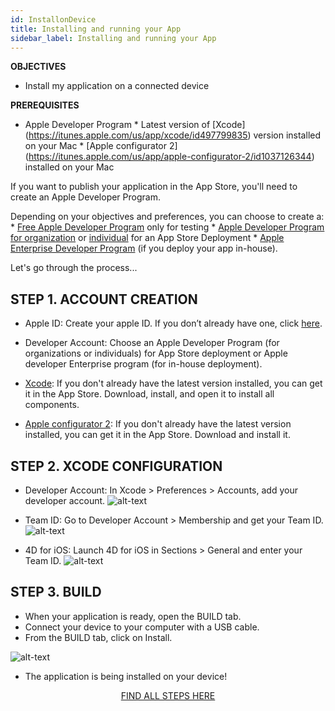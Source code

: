 ```yaml
---
id: InstallonDevice
title: Installing and running your App
sidebar_label: Installing and running your App
---
```



<div class = "objectives">
<b>OBJECTIVES</b>

* Install my application on a connected device
</div>

<div class = "prerequisites">
<b>PREREQUISITES</b>

* Apple Developer Program * Latest version of \[Xcode\](https://itunes.apple.com/us/app/xcode/id497799835) version installed on your Mac * \[Apple configurator 2\](https://itunes.apple.com/us/app/apple-configurator-2/id1037126344) installed on your Mac </div> 

If you want to publish your application in the App Store, you'll need to create an Apple Developer Program.

Depending on your objectives and preferences, you can choose to create a: * [Free Apple Developer Program](Freedeveloperaccount.html) only for testing * [Apple Developer Program for organization](RegisterOrganization.html) or [individual](RegisterIndividual.html) for an App Store Deployment * [Apple Enterprise Developer Program](RegisterAppleDeveloperEnterpriseProgram.html) (if you deploy your app in-house).

Let's go through the process...

## STEP 1. ACCOUNT CREATION

* Apple ID: Create your apple ID. If you don’t already have one, click [here](https://itunes.apple.com/us/app/xcode/id497799835).

* Developer Account: Choose an Apple Developer Program (for organizations or individuals) for App Store deployment or Apple developer Enterprise program (for in-house deployment).

* [Xcode](https://itunes.apple.com/us/app/xcode/id497799835): If you don't already have the latest version installed, you can get it in the App Store. Download, install, and open it to install all components.
* [Apple configurator 2](https://itunes.apple.com/us/app/apple-configurator-2/id1037126344): If you don't already have the latest version installed, you can get it in the App Store. Download and install it. 

## STEP 2. XCODE CONFIGURATION

* Developer Account: In Xcode > Preferences > Accounts, add your developer account. ![alt-text](assets/TestYourApp/Developer-Account-4D-for-iOS.png)

* Team ID: Go to Developer Account > Membership and get your Team ID. ![alt-text](assets/TestYourApp/Team-ID-4D-for-iOS.png)

* 4D for iOS: Launch 4D for iOS in Sections > General and enter your Team ID. ![alt-text](assets/TestYourApp/Team-ID-General-Section-4D-for-iOS.png)

## STEP 3. BUILD

* When your application is ready, open the BUILD tab.
* Connect your device to your computer with a USB cable.
* From the BUILD tab, click on Install.

![alt-text](assets/TestYourApp/Install-button-build-tab-4D-for-iOS.png)

* The application is being installed on your device!

<div style="text-align: center">
  
<a class="button"
href="../assets/AppInstallOnDevice.html">FIND ALL STEPS HERE</a>
</div>